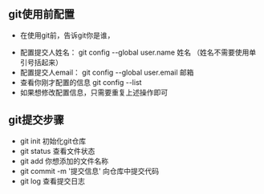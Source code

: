 ## git使用前配置
+ 在使用git前，告诉git你是谁，
 - 配置提交人姓名： git config --global user.name 姓名 （姓名不需要使用单引号括起来）
 - 配置提交人email： git config --global user.email 邮箱
 - 查看你刚才配置的信息 git config --list  
 - 如果想修改配置信息，只需要重复上述操作即可

## git提交步骤
- git init 初始化git仓库
- git status 查看文件状态
- git add 你想添加的文件名称
- git commit -m '提交信息' 向仓库中提交代码
- git log 查看提交日志